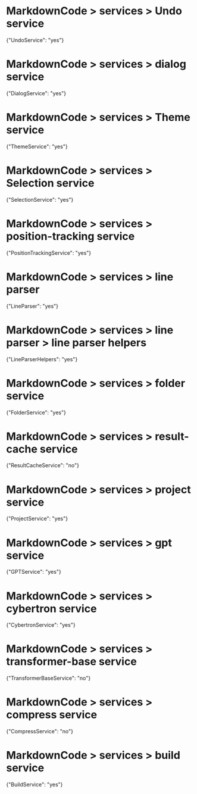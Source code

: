 # MarkdownCode > services > Undo service
{"UndoService": "yes"}
# MarkdownCode > services > dialog service
{"DialogService": "yes"}
# MarkdownCode > services > Theme service
{"ThemeService": "yes"}
# MarkdownCode > services > Selection service
{"SelectionService": "yes"}
# MarkdownCode > services > position-tracking service
{"PositionTrackingService": "yes"}
# MarkdownCode > services > line parser
{"LineParser": "yes"}
# MarkdownCode > services > line parser > line parser helpers
{"LineParserHelpers": "yes"}
# MarkdownCode > services > folder service
{"FolderService": "yes"}
# MarkdownCode > services > result-cache service
{"ResultCacheService": "no"}
# MarkdownCode > services > project service
{"ProjectService": "yes"}
# MarkdownCode > services > gpt service
{"GPTService": "yes"}
# MarkdownCode > services > cybertron service
{"CybertronService": "yes"}
# MarkdownCode > services > transformer-base service
{"TransformerBaseService": "no"}
# MarkdownCode > services > compress service
{"CompressService": "no"}
# MarkdownCode > services > build service
{"BuildService": "yes"}
